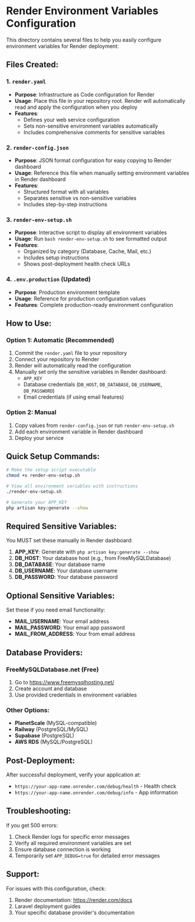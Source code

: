 # Render Environment Variables Configuration

This directory contains several files to help you easily configure environment variables for Render deployment:

## Files Created:

### 1. `render.yaml`
- **Purpose**: Infrastructure as Code configuration for Render
- **Usage**: Place this file in your repository root. Render will automatically read and apply the configuration when you deploy
- **Features**: 
  - Defines your web service configuration
  - Sets non-sensitive environment variables automatically
  - Includes comprehensive comments for sensitive variables

### 2. `render-config.json`
- **Purpose**: JSON format configuration for easy copying to Render dashboard
- **Usage**: Reference this file when manually setting environment variables in Render dashboard
- **Features**:
  - Structured format with all variables
  - Separates sensitive vs non-sensitive variables
  - Includes step-by-step instructions

### 3. `render-env-setup.sh`
- **Purpose**: Interactive script to display all environment variables
- **Usage**: Run `bash render-env-setup.sh` to see formatted output
- **Features**:
  - Organized by category (Database, Cache, Mail, etc.)
  - Includes setup instructions
  - Shows post-deployment health check URLs

### 4. `.env.production` (Updated)
- **Purpose**: Production environment template
- **Usage**: Reference for production configuration values
- **Features**: Complete production-ready environment configuration

## How to Use:

### Option 1: Automatic (Recommended)
1. Commit the `render.yaml` file to your repository
2. Connect your repository to Render
3. Render will automatically read the configuration
4. Manually set only the sensitive variables in Render dashboard:
   - `APP_KEY`
   - Database credentials (`DB_HOST`, `DB_DATABASE`, `DB_USERNAME`, `DB_PASSWORD`)
   - Email credentials (if using email features)

### Option 2: Manual
1. Copy values from `render-config.json` or run `render-env-setup.sh`
2. Add each environment variable in Render dashboard
3. Deploy your service

## Quick Setup Commands:

```bash
# Make the setup script executable
chmod +x render-env-setup.sh

# View all environment variables with instructions
./render-env-setup.sh

# Generate your APP_KEY
php artisan key:generate --show
```

## Required Sensitive Variables:

You MUST set these manually in Render dashboard:

1. **APP_KEY**: Generate with `php artisan key:generate --show`
2. **DB_HOST**: Your database host (e.g., from FreeMySQLDatabase)
3. **DB_DATABASE**: Your database name
4. **DB_USERNAME**: Your database username
5. **DB_PASSWORD**: Your database password

## Optional Sensitive Variables:

Set these if you need email functionality:

- **MAIL_USERNAME**: Your email address
- **MAIL_PASSWORD**: Your email app password
- **MAIL_FROM_ADDRESS**: Your from email address

## Database Providers:

### FreeMySQLDatabase.net (Free)
1. Go to https://www.freemysqlhosting.net/
2. Create account and database
3. Use provided credentials in environment variables

### Other Options:
- **PlanetScale** (MySQL-compatible)
- **Railway** (PostgreSQL/MySQL)
- **Supabase** (PostgreSQL)
- **AWS RDS** (MySQL/PostgreSQL)

## Post-Deployment:

After successful deployment, verify your application at:
- `https://your-app-name.onrender.com/debug/health` - Health check
- `https://your-app-name.onrender.com/debug/info` - App information

## Troubleshooting:

If you get 500 errors:
1. Check Render logs for specific error messages
2. Verify all required environment variables are set
3. Ensure database connection is working
4. Temporarily set `APP_DEBUG=true` for detailed error messages

## Support:

For issues with this configuration, check:
1. Render documentation: https://render.com/docs
2. Laravel deployment guides
3. Your specific database provider's documentation
